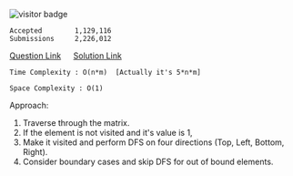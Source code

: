 ![visitor badge](https://visitor-badge.glitch.me/badge?page_id=yvrakesh.Leetcode-0200) 

    Accepted        1,129,116
    Submissions     2,226,012
[Question Link](https://leetcode.com/problems/number-of-islands/) &emsp; [Solution Link](https://github.com/yvrakesh/Leetcode/blob/main/code/0200-Number-Of-Islands/sol.cpp)

    Time Complexity : O(n*m)  [Actually it's 5*n*m]

    Space Complexity : O(1)
Approach:
1. Traverse through the matrix.
2. If the element is not visited and it's value is 1,
3. Make it visited and perform DFS on four directions (Top, Left, Bottom, Right).
4. Consider boundary cases and skip DFS for out of bound elements.


